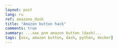 ```yaml
---
layout: post
lang: ru
ref: amazone_dash
title: "Amazon button hack"
comments: true
summary: ...хак для amazon button (dash)...
tags: [osx, amazon button, dash, python, docker]
---
```

